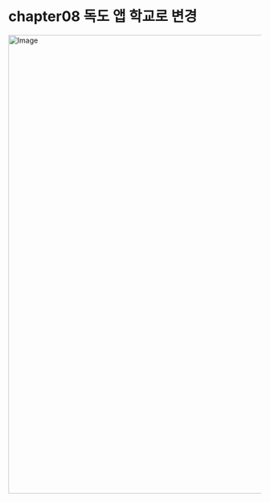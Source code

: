 # chapter08 독도 앱 학교로 변경

<img width="1900" height="912" alt="Image" src="https://github.com/user-attachments/assets/f6254cb3-1afe-49ef-877c-94254917c8a9" />
